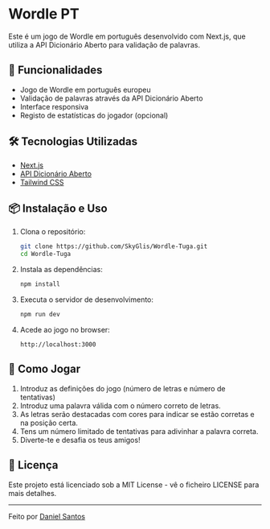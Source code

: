 # Wordle PT

Este é um jogo de Wordle em português desenvolvido com Next.js, que utiliza a API Dicionário Aberto para validação de palavras.

## 🚀 Funcionalidades

- Jogo de Wordle em português europeu
- Validação de palavras através da API Dicionário Aberto
- Interface responsiva
- Registo de estatísticas do jogador (opcional)

## 🛠 Tecnologias Utilizadas

- [Next.js](https://nextjs.org/)
- [API Dicionário Aberto](https://dicionario-aberto.net/)
- [Tailwind CSS](https://tailwindcss.com/)

## 📦 Instalação e Uso

1. Clona o repositório:
   ```sh
   git clone https://github.com/SkyGlis/Wordle-Tuga.git
   cd Wordle-Tuga
   ```
2. Instala as dependências:
   ```sh
   npm install
   ```
3. Executa o servidor de desenvolvimento:
   ```sh
   npm run dev
   ```
4. Acede ao jogo no browser:
   ```
   http://localhost:3000
   ```

## 📌 Como Jogar

1. Introduz as definições do jogo (número de letras e número de tentativas)
2. Introduz uma palavra válida com o número correto de letras.
3. As letras serão destacadas com cores para indicar se estão corretas e na posição certa.
4. Tens um número limitado de tentativas para adivinhar a palavra correta.
5. Diverte-te e desafia os teus amigos!

## 📄 Licença

Este projeto está licenciado sob a MIT License - vê o ficheiro LICENSE para mais detalhes.

---

Feito por [Daniel Santos](https://github.com/skyglis)

